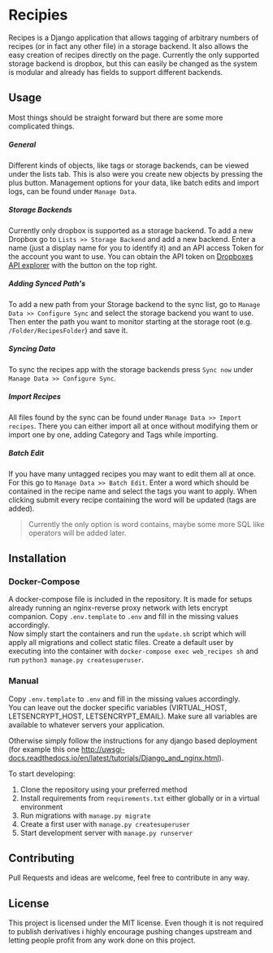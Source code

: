 # Recipies
Recipes is a Django application that allows tagging of arbitrary numbers of recipes (or in fact any other file) in a storage backend.
It also allows the easy creation of recipes directly on the page.
Currently the only supported storage backend is dropbox, but this can easily be changed as the system is modular and 
already has fields to support different backends.

## Usage
Most things should be straight forward but there are some more complicated things.
##### General
Different kinds of objects, like tags or storage backends, can be viewed under the lists tab. This is also were you create
new objects by pressing the plus button.
Management options for your data, like batch edits and import logs, can be found under `Manage Data`.
##### Storage Backends
Currently only dropbox is supported as a storage backend. To add a new Dropbox go to `Lists >> Storage Backend` and add a new backend. 
Enter a name (just a display name for you to identify it) and an API access Token for the account you want to use.
You can obtain the API token on [Dropboxes API explorer](https://dropbox.github.io/dropbox-api-v2-explorer/#auth_token/from_oauth1)
with the button on the top right.
##### Adding Synced Path's
To add a new path from your Storage backend to the sync list, go to `Manage Data >> Configure Sync` and select the storage backend you want to use.
Then enter the path you want to monitor starting at the storage root (e.g. `/Folder/RecipesFolder`) and save it.
##### Syncing Data
To sync the recipes app with the storage backends press `Sync now` under `Manage Data >> Configure Sync`.
##### Import Recipes
All files found by the sync can be found under `Manage Data >> Import recipes`. There you can either import all at once without
modifying them or import one by one, adding Category and Tags while importing.
##### Batch Edit
If you have many untagged recipes you may want to edit them all at once. For this go to
`Manage Data >> Batch Edit`. Enter a word which should be contained in the recipe name and select the tags you want to apply.
When clicking submit every recipe containing the word will be updated (tags are added).

> Currently the only option is word contains, maybe some more SQL like operators will be added later.

## Installation

### Docker-Compose
A docker-compose file is included in the repository. It is made for setups already running an nginx-reverse proxy network with 
lets encrypt companion. Copy `.env.template` to `.env` and fill in the missing values accordingly.  
Now simply start the containers and run the `update.sh` script which will apply all migrations and collect static files.
Create a default user by executing into the container with `docker-compose exec web_recipes sh` and run `python3 manage.py createsuperuser`.

### Manual
Copy `.env.template` to `.env` and fill in the missing values accordingly.  
You can leave out the docker specific variables (VIRTUAL_HOST, LETSENCRYPT_HOST, LETSENCRYPT_EMAIL). 
Make sure all variables are available to whatever servers your application.

Otherwise simply follow the instructions for any django based deployment
(for example this one http://uwsgi-docs.readthedocs.io/en/latest/tutorials/Django_and_nginx.html).

To start developing:
1. Clone the repository using your preferred method
2. Install requirements from `requirements.txt` either globally or in a virtual environment
3. Run migrations with `manage.py migrate`
4. Create a first user with `manage.py createsuperuser`
5. Start development server with `manage.py runserver`

## Contributing
Pull Requests and ideas are welcome, feel free to contribute in any way.

## License
This project is licensed under the MIT license. Even though it is not required to publish derivatives i highly encourage
pushing changes upstream and letting people profit from any work done on this project.
